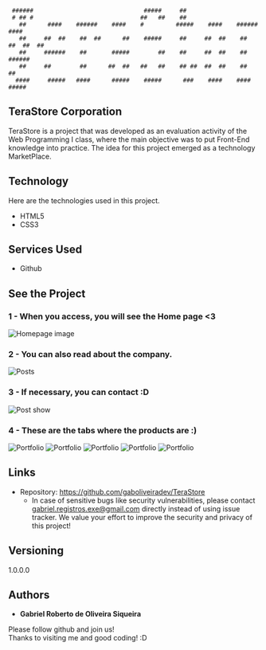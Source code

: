 ```
 ######                               #####     ##
 # ## #                              ##   ##    ##
   ##      ####    ######    ####    #         #####    ####    ######    ####
   ##     ##  ##    ##  ##      ##    #####     ##     ##  ##    ##  ##  ##  ##
   ##     ######    ##       #####        ##    ##     ##  ##    ##      ######
   ##     ##        ##      ##  ##   ##   ##    ## ##  ##  ##    ##      ##
  ####     #####   ####      #####    #####      ###    ####    ####      #####
```

## TeraStore Corporation
TeraStore is a project that was developed as an evaluation activity of the Web Programming I class, where the main objective was to put Front-End knowledge into practice. The idea for this project emerged as a technology MarketPlace.<br>


## Technology

Here are the technologies used in this project. <br>

* HTML5
* CSS3

## Services Used

* Github

## See the Project

### 1 - When you access, you will see the Home page <3

![Homepage image](https://github.com/gaboliveiradev/TeraStore/blob/master/readme_assets/home.png)

### 2 - You can also read about the company.

![Posts](https://github.com/gaboliveiradev/TeraStore/blob/master/readme_assets/sobre.png)

### 3 - If necessary, you can contact :D

![Post show](https://github.com/gaboliveiradev/TeraStore/blob/master/readme_assets/contato.png)

### 4 - These are the tabs where the products are :)

![Portfolio](https://github.com/gaboliveiradev/TeraStore/blob/master/readme_assets/computadores.png)
![Portfolio](https://github.com/gaboliveiradev/TeraStore/blob/master/readme_assets/computadores1.png)
![Portfolio](https://github.com/gaboliveiradev/TeraStore/blob/master/readme_assets/computadores2.png)
![Portfolio](https://github.com/gaboliveiradev/TeraStore/blob/master/readme_assets/perifericos.png)
![Portfolio](https://github.com/gaboliveiradev/TeraStore/blob/master/readme_assets/hardware.png)

## Links
  - Repository: https://github.com/gaboliveiradev/TeraStore
    - In case of sensitive bugs like security vulnerabilities, please contact
      gabriel.registros.exe@gmail.com directly instead of using issue tracker. We value your effort
      to improve the security and privacy of this project!

  ## Versioning

  1.0.0.0


  ## Authors

  * **Gabriel Roberto de Oliveira Siqueira** 

  Please follow github and join us! <br>
  Thanks to visiting me and good coding! :D


